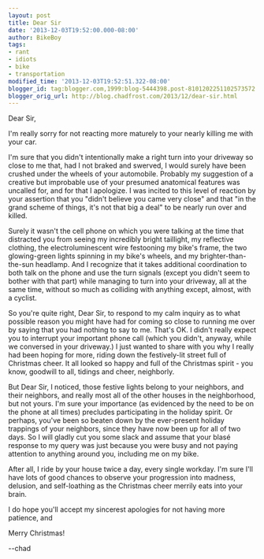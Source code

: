 ```yaml
---
layout: post
title: Dear Sir
date: '2013-12-03T19:52:00.000-08:00'
author: BikeBoy
tags:
- rant
- idiots
- bike
- transportation
modified_time: '2013-12-03T19:52:51.322-08:00'
blogger_id: tag:blogger.com,1999:blog-5444398.post-8101202251102573572
blogger_orig_url: http://blog.chadfrost.com/2013/12/dear-sir.html
---
```


Dear Sir, 

I'm really sorry for not reacting more maturely to your nearly killing me with 
your car. 

I'm sure that you didn't intentionally make a right turn into your driveway so 
close to me that, had I not braked and swerved, I would surely have been 
crushed under the wheels of your automobile. Probably my suggestion of a 
creative but improbable use of your presumed anatomical features was uncalled 
for, and for that I apologize. I was incited to this level of reaction by your 
assertion that you "didn't believe you came very close" and that "in the grand 
scheme of things, it's not that big a deal" to be nearly run over and killed. 
<!--more-->

Surely it wasn't the cell phone on which you were talking at the time that 
distracted you from seeing my incredibly bright taillight, my reflective 
clothing, the electroluminescent wire festooning my bike's frame, the two 
glowing-green lights spinning in my bike's wheels, and my 
brighter-than-the-sun headlamp. And I recognize that it takes additional 
coordination to both talk on the phone and use the turn signals (except you 
didn't seem to bother with that part) while managing to turn into your 
driveway, all at the same time, without so much as colliding with anything 
except, almost, with a cyclist. 

So you're quite right, Dear Sir, to respond to my calm inquiry as to what 
possible reason you might have had for coming so close to running me over by 
saying that you had nothing to say to me. That's OK. I didn't really expect 
you to interrupt your important phone call (which you didn't, anyway, while we 
conversed in your driveway.)  I just wanted to share with you why I really had 
been hoping for more, riding down the festively-lit street full of Christmas 
cheer. It all looked so happy and full of the Christmas spirit - you know, 
goodwill to all, tidings and cheer, neighborly. 

But Dear Sir, I noticed, those festive lights belong to your neighbors, and 
their neighbors, and really most all of the other houses in the neighborhood, 
but not yours. I'm sure your importance (as evidenced by the need to be on the 
phone at all times) precludes participating in the holiday spirit. Or perhaps, 
you've been so beaten down by the ever-present holiday trappings of your 
neighbors, since they have now been up for all of two days. So I will gladly 
cut you some slack and assume that your blasé response to my query was just 
because you were busy and not paying attention to anything around you, 
including me on my bike. 

After all, I ride by your house twice a day, every single workday. I'm sure 
I'll have lots of good chances to observe your progression into madness, 
delusion, and self-loathing as the Christmas cheer merrily eats into your 
brain. 

I do hope you'll accept my sincerest apologies for not having more patience, 
and 

Merry Christmas! 

--chad 

